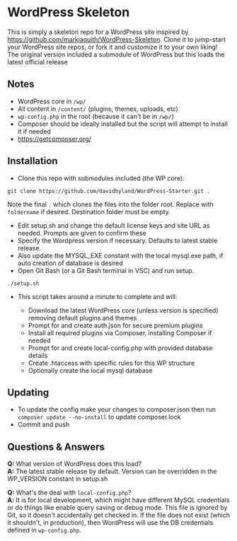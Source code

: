 # WordPress Skeleton

This is simply a skeleton repo for a WordPress site inspired by https://github.com/markjaquith/WordPress-Skeleton.
Clone it to jump-start your WordPress site repos, or fork it and customize it to your own liking!
The original version included a submodule of WordPress but this loads the latest official release

## Notes

* WordPress core in `/wp/` 
* All content in `/content/` (plugins, themes, uploads, etc)
* `wp-config.php` in the root (because it can't be in `/wp/`)
* Composer should be ideally installed but the script will attempt to install it if needed
* https://getcomposer.org/

## Installation

* Clone this repo with submodules included (the WP core):

`git clone https://github.com/davidhyland/WordPress-Starter.git .`

  Note the final `.` which clones the files into the folder root. Replace with `foldername` if desired. Destination folder must be empty.

* Edit setup.sh and change the default license keys and site URL as needed. Prompts are given to confirm these
* Specify the Wordpress version if necessary. Defaults to latest stable release.
* Also update the MYSQL_EXE constant with the local mysql.exe path, if auto creation of database is desired
* Open Git Bash (or a Git Bash terminal in VSC) and run setup. 

`./setup.sh`

* This script takes around a minute to complete and will:

  * Download the latest WordPress core (unless version is specified) removing default plugins and themes
  * Prompt for and create auth.json for secure premium plugins
  * Install all required plugins via Composer, installing Composer if needed
  * Prompt for and create local-config.php with provided database details
  * Create .htaccess with specific rules for this WP structure
  * Optionally create the local mysql database

## Updating

* To update the config make your changes to composer.json then run `composer update --no-install` to update composer.lock
* Commit and push

## Questions & Answers

**Q:** What version of WordPress does this load?  
**A:** The latest stable release by default. Version can be overridden in the WP_VERSION constant in setup.sh

**Q:** What's the deal with `local-config.php`?  
**A:** It is for local development, which might have different MySQL credentials or do things like enable query saving or debug mode. This file is ignored by Git, so it doesn't accidentally get checked in. If the file does not exist (which it shouldn't, in production), then WordPress will use the DB credentials defined in `wp-config.php`.
